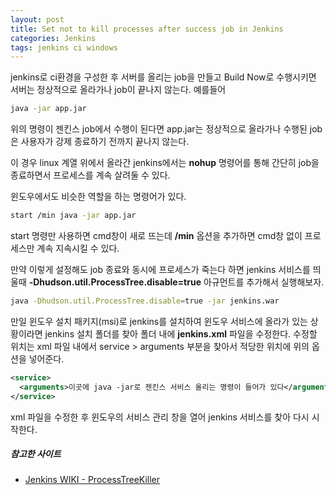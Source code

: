 ```yaml
---
layout: post
title: Set not to kill processes after success job in Jenkins
categories: Jenkins
tags: jenkins ci windows
---
```


jenkins로 ci환경을 구성한 후 서버를 올리는 job을 만들고 Build Now로 수행시키면 서버는 정상적으로 올라가나 job이 끝나지 않는다.
예를들어

~~~sh
java -jar app.jar
~~~

위의 명령이 젠킨스 job에서 수행이 된다면 app.jar는 정상적으로 올라가나 수행된 job은 사용자가 강제 종료하기 전까지 끝나지 않는다.

이 경우 linux 계열 위에서 올라간 jenkins에서는 **nohup** 명령어를 통해 간단히 job을 종료하면서 프로세스를 계속 살려둘 수 있다.

윈도우에서도 비슷한 역할을 하는 명령어가 있다.

~~~sh
start /min java -jar app.jar
~~~

start 명령만 사용하면 cmd창이 새로 뜨는데 **/min** 옵션을 추가하면 cmd창 없이 프로세스만 계속 지속시킬 수 있다.

만약 이렇게 설정해도 job 종료와 동시에 프로세스가 죽는다 하면 jenkins 서비스를 띄울때 **-Dhudson.util.ProcessTree.disable=true** 아규먼트를 추가해서 실행해보자.

~~~sh
java -Dhudson.util.ProcessTree.disable=true -jar jenkins.war
~~~

만일 윈도우 설치 패키지(msi)로 jenkins를 설치하여 윈도우 서비스에 올라가 있는 상황이라면 jenkins 설치 폴더를 찾아 폴더 내에 **jenkins.xml** 파일을 수정한다. 수정할 위치는 xml 파일 내에서 service > arguments 부분을 찾아서 적당한 위치에 위의 옵션을 넣어준다.

~~~xml
<service>
  <arguments>이곳에 java -jar로 젠킨스 서비스 올리는 명령이 들어가 있다</arguments>
</service>
~~~

xml 파일을 수정한 후 윈도우의 서비스 관리 창을 열어 jenkins 서비스를 찾아 다시 시작한다.


##### 참고한 사이트

- [Jenkins WIKI - ProcessTreeKiller](https://wiki.jenkins.io/display/JENKINS/ProcessTreeKiller)
